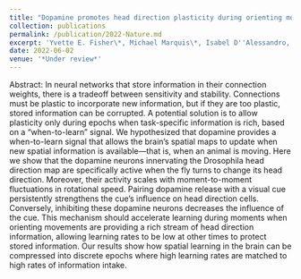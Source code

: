 ```yaml
---
title: "Dopamine promotes head direction plasticity during orienting movements"
collection: publications
permalink: /publication/2022-Nature.md
excerpt: 'Yvette E. Fisher\*, Michael Marquis\*, Isabel D''Alessandro, Rachel I. Wilson. Under Review (2022). *Co-first authors'
date: 2022-06-02
venue: '*Under review*'
---
```

Abstract: In neural networks that store information in their connection weights, there is a tradeoff between sensitivity and stability. Connections must be plastic to incorporate new information, but if they are too plastic, stored information can be corrupted. A potential solution is to allow plasticity only during epochs when task-specific information is rich, based on a “when-to-learn” signal. We hypothesized that dopamine provides a when-to-learn signal that allows the brain’s spatial maps to update when new spatial information is available—that is, when an animal is moving. Here we show that the dopamine neurons innervating the Drosophila head direction map are specifically active when the fly turns to change its head direction. Moreover, their activity scales with moment-to-moment fluctuations in rotational speed. Pairing dopamine release with a visual cue persistently strengthens the cue’s influence on head direction cells. Conversely, inhibiting these dopamine neurons decreases the influence of the cue. This mechanism should accelerate learning during moments when orienting movements are providing a rich stream of head direction information, allowing learning rates to be low at other times to protect stored information. Our results show how spatial learning in the brain can be compressed into discrete epochs where high learning rates are matched to high rates of information intake.
